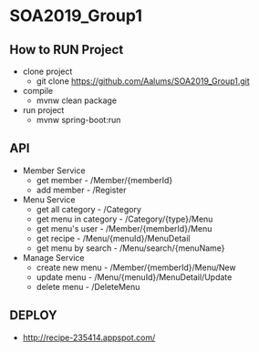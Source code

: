# SOA2019_Group1

## How to RUN Project
* clone project
  * git clone https://github.com/Aalums/SOA2019_Group1.git
* compile
  * mvnw clean package
* run project 
  * mvnw spring-boot:run
  
## API
* Member Service
  * get member - /Member/{memberId}
  * add member - /Register
* Menu Service
  * get all category - /Category
  * get menu in category - /Category/{type}/Menu
  * get menu's user - /Member/{memberId}/Menu
  * get recipe - /Menu/{menuId}/MenuDetail
  * get menu by search - /Menu/search/{menuName}
* Manage Service
  * create new menu - /Member/{memberId}/Menu/New
  * update menu - /Menu/{menuId}/MenuDetail/Update
  * delete menu - /DeleteMenu

## DEPLOY
* http://recipe-235414.appspot.com/
